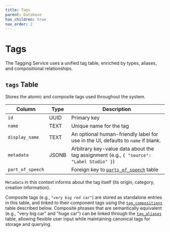 ```yaml
---
title: Tags
parent: Database
has_children: true
nav_order: 2
---
```

# Tags

The Tagging Service uses a unified tag table, enriched by types, aliases, and compositional relationships.

## `tags` Table

Stores the atomic and composite tags used throughout the system.

| Column           | Type  | Description                                                                              |
| ---------------- | ----- | ---------------------------------------------------------------------------------------- |
| `id`             | UUID  | Primary key                                                                              |
| `name`           | TEXT  | Unique name for the tag                                                                  |
| `display_name`   | TEXT  | An optional human-friendly label for use in the UI, defaults to `name` if blank.         |
| `metadata`       | JSONB | Arbitrary key-value data about the tag assignment (e.g., `{ "source": "Label Studio" }`) |
| `part_of_speech` |       | Foreign key to [`parts_of_speech`](./utilities/parts_of_speech.md) table                 |

`Metadata` in this context informs about the tag itself (its origin, category, creation information).

Composite tags (e.g., `"very big red car"`) are stored as standalone entries in this table, and linked to their component tags using the [`tag_compositions`](./tags.md#tag_compositions-table) table described below. Composite phrases that are semantically equivalent (e.g., "very big car" and "huge car") can be linked through the [`tag_aliases`](./tags.md#tag_aliases-table) table, allowing flexible user input while maintaining canonical tags for storage and querying.
